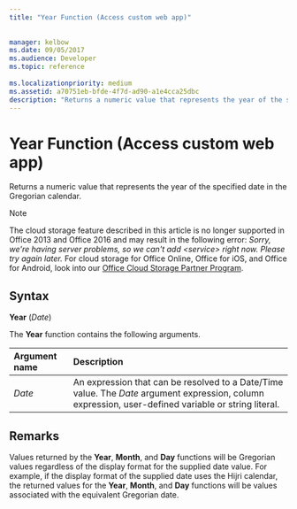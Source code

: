 ```yaml
---
title: "Year Function (Access custom web app)"
 
 
manager: kelbow
ms.date: 09/05/2017
ms.audience: Developer
ms.topic: reference
  
ms.localizationpriority: medium
ms.assetid: a70751eb-bfde-4f7d-ad90-a1e4cca25dbc
description: "Returns a numeric value that represents the year of the specified date in the Gregorian calendar."
---
```


# Year Function (Access custom web app)

Returns a numeric value that represents the year of the specified date in the Gregorian calendar.
  
> [!NOTE]
> The cloud storage feature described in this article is no longer supported in Office 2013 and Office 2016 and may result in the following error:
> *Sorry, we're having server problems, so we can't add \<service\> right now. Please try again later.*
> For cloud storage for Office Online, Office for iOS, and Office for Android, look into our [Office Cloud Storage Partner Program](https://dev.office.com/programs/officecloudstorage).
  
## Syntax

 **Year** (*Date*)
  
The **Year** function contains the following arguments.
  
|**Argument name**|**Description**|
|:-----|:-----|
| *Date*  <br/> |An expression that can be resolved to a Date/Time value. The *Date* argument expression, column expression, user-defined variable or string literal. |

## Remarks

Values returned by the **Year**, **Month**, and **Day** functions will be Gregorian values regardless of the display format for the supplied date value. For example, if the display format of the supplied date uses the Hijri calendar, the returned values for the **Year**, **Month**, and **Day** functions will be values associated with the equivalent Gregorian date.
  